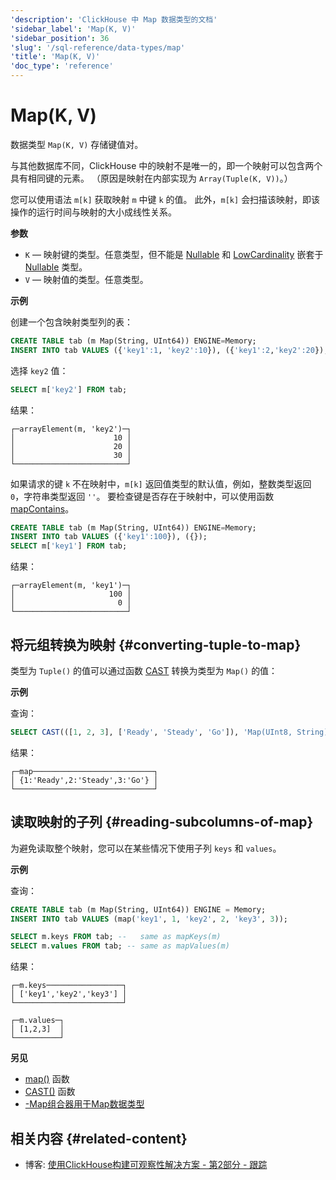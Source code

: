 ```yaml
---
'description': 'ClickHouse 中 Map 数据类型的文档'
'sidebar_label': 'Map(K, V)'
'sidebar_position': 36
'slug': '/sql-reference/data-types/map'
'title': 'Map(K, V)'
'doc_type': 'reference'
---
```



# Map(K, V)

数据类型 `Map(K, V)` 存储键值对。

与其他数据库不同，ClickHouse 中的映射不是唯一的，即一个映射可以包含两个具有相同键的元素。
（原因是映射在内部实现为 `Array(Tuple(K, V))`。）

您可以使用语法 `m[k]` 获取映射 `m` 中键 `k` 的值。
此外，`m[k]` 会扫描该映射，即该操作的运行时间与映射的大小成线性关系。

**参数**

- `K` — 映射键的类型。任意类型，但不能是 [Nullable](../../sql-reference/data-types/nullable.md) 和 [LowCardinality](../../sql-reference/data-types/lowcardinality.md) 嵌套于 [Nullable](../../sql-reference/data-types/nullable.md) 类型。
- `V` — 映射值的类型。任意类型。

**示例**

创建一个包含映射类型列的表：

```sql
CREATE TABLE tab (m Map(String, UInt64)) ENGINE=Memory;
INSERT INTO tab VALUES ({'key1':1, 'key2':10}), ({'key1':2,'key2':20}), ({'key1':3,'key2':30});
```

选择 `key2` 值：

```sql
SELECT m['key2'] FROM tab;
```

结果：

```text
┌─arrayElement(m, 'key2')─┐
│                      10 │
│                      20 │
│                      30 │
└─────────────────────────┘
```

如果请求的键 `k` 不在映射中，`m[k]` 返回值类型的默认值，例如，整数类型返回 `0`，字符串类型返回 `''`。
要检查键是否存在于映射中，可以使用函数 [mapContains](../../sql-reference/functions/tuple-map-functions#mapcontains)。

```sql
CREATE TABLE tab (m Map(String, UInt64)) ENGINE=Memory;
INSERT INTO tab VALUES ({'key1':100}), ({});
SELECT m['key1'] FROM tab;
```

结果：

```text
┌─arrayElement(m, 'key1')─┐
│                     100 │
│                       0 │
└─────────────────────────┘
```

## 将元组转换为映射 {#converting-tuple-to-map}

类型为 `Tuple()` 的值可以通过函数 [CAST](/sql-reference/functions/type-conversion-functions#cast) 转换为类型为 `Map()` 的值：

**示例**

查询：

```sql
SELECT CAST(([1, 2, 3], ['Ready', 'Steady', 'Go']), 'Map(UInt8, String)') AS map;
```

结果：

```text
┌─map───────────────────────────┐
│ {1:'Ready',2:'Steady',3:'Go'} │
└───────────────────────────────┘
```

## 读取映射的子列 {#reading-subcolumns-of-map}

为避免读取整个映射，您可以在某些情况下使用子列 `keys` 和 `values`。

**示例**

查询：

```sql
CREATE TABLE tab (m Map(String, UInt64)) ENGINE = Memory;
INSERT INTO tab VALUES (map('key1', 1, 'key2', 2, 'key3', 3));

SELECT m.keys FROM tab; --   same as mapKeys(m)
SELECT m.values FROM tab; -- same as mapValues(m)
```

结果：

```text
┌─m.keys─────────────────┐
│ ['key1','key2','key3'] │
└────────────────────────┘

┌─m.values─┐
│ [1,2,3]  │
└──────────┘
```

**另见**

- [map()](/sql-reference/functions/tuple-map-functions#map) 函数
- [CAST()](/sql-reference/functions/type-conversion-functions#cast) 函数
- [-Map组合器用于Map数据类型](../aggregate-functions/combinators.md#-map)

## 相关内容 {#related-content}

- 博客: [使用ClickHouse构建可观察性解决方案 - 第2部分 - 跟踪](https://clickhouse.com/blog/storing-traces-and-spans-open-telemetry-in-clickhouse)
